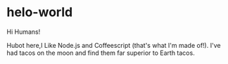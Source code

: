 # helo-world

Hi Humans!

Hubot here,I Like Node.js and Coffeescript (that's what I'm made of!).
I've had tacos on the moon and find them far superior to Earth tacos.


